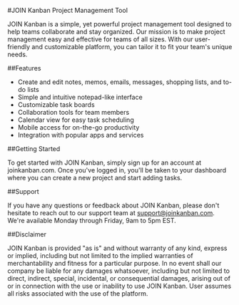 #JOIN Kanban Project Management Tool

JOIN Kanban is a simple, yet powerful project management tool designed to help teams collaborate and stay organized. Our mission is to make project management easy and effective for teams of all sizes. With our user-friendly and customizable platform, you can tailor it to fit your team's unique needs.

##Features

- Create and edit notes, memos, emails, messages, shopping lists, and to-do lists
- Simple and intuitive notepad-like interface
- Customizable task boards
- Collaboration tools for team members
- Calendar view for easy task scheduling
- Mobile access for on-the-go productivity
- Integration with popular apps and services

##Getting Started

To get started with JOIN Kanban, simply sign up for an account at joinkanban.com. Once you've logged in, you'll  be taken to your dashboard where you can create a new project and start adding tasks.

##Support

If you have any questions or feedback about JOIN Kanban, please don't hesitate to reach out to our support team at support@joinkanban.com. We're available Monday through Friday, 9am to 5pm EST.

##Disclaimer

JOIN Kanban is provided "as is" and without warranty of any kind, express or implied, including but not limited to the implied warranties of merchantability and fitness for a particular purpose. In no event shall our company be liable for any damages whatsoever, including but not limited to direct, indirect, special, incidental, or consequential damages, arising out of or in connection with the use or inability to use JOIN Kanban. User assumes all risks associated with the use of the platform.

